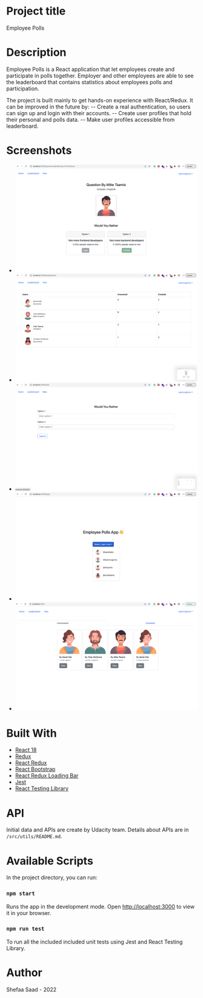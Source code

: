 # Project title
Employee Polls

# Description
Employee Polls is a React application that let employees create and participate in polls together. Employer and other employees are able to see the leaderboard that contains statistics about employees polls and participation.

The project is built mainly to get hands-on experience with React/Redux. It can be improved in the future by:
 -- Create a real authentication, so users can sign up and login with their accounts.
 -- Create user profiles that hold their personal and polls data.
 -- Make user profiles accessible from leaderboard.

# Screenshots

- ![image 1](public/screenshots/1.png)
- ![image 2](public/screenshots/2.png)
- ![image 3](public/screenshots/3.png)
- ![image 4](public/screenshots/4.png)
- ![image 5](public/screenshots/5.png)

# Built With

- [React 18](https://reactjs.org/)
- [Redux](https://redux.js.org/)
- [React Redux](https://react-redux.js.org/)
- [React Bootstrap](https://react-bootstrap.github.io/getting-started/introduction)
- [React Redux Loading Bar](https://www.npmjs.com/package/react-redux-loading-bar)
- [Jest](https://jestjs.io/)
- [React Testing Library](https://testing-library.com/docs/react-testing-library/intro/)

# API
Initial data and APIs are create by Udacity team. Details about APIs are in `/src/utils/README.md`.
# Available Scripts

In the project directory, you can run:

### `npm start`

Runs the app in the development mode.
Open [http://localhost:3000](http://localhost:3000) to view it in your browser.

### `npm run test`
To run all the included included unit tests using Jest and React Testing Library.

# Author

Shefaa Saad - 2022